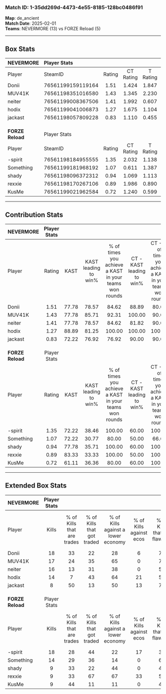 ### Match ID: 1-35dd269d-4473-4e55-8185-128bc0486f91  
**Map**: de_ancient  
**Match Date**: 2025-02-01  
**Teams**: NEVERMORE (13) vs FORZE Reload (5)  

---  

## Box Stats  

| **NEVERMORE**    | Player Stats      |        |           |          |       |       |       |         |        |      |     |
| :- | :- | :-: | :-: | :-: | :-: | :-: | :-: | :-: | :-: | :-: | :-: |
| Player           | SteamID           | Rating | CT Rating | T Rating | KAST  |  ADR  | Kills | Assists | Deaths | K/D  | HS% |
| Donii            | 76561199159119164 |  1.51  |   1.424   |  1.847   | 77.78 | 83.7  |  18   |    2    |   9    | 2.00 | 38  |
| MUV41K           | 76561198351016580 |  1.43  |   1.345   |  2.230   | 77.78 | 95.8  |  17   |    6    |   12   | 1.42 | 64  |
| neiter           | 76561199008367506 |  1.41  |   1.992   |  0.607   | 77.78 | 109.3 |  16   |    3    |   12   | 1.33 | 50  |
| hodix            | 76561199041006873 |  1.27  |   1.675   |  1.104   | 88.89 | 89.2  |  14   |    9    |   15   | 0.93 | 42  |
| jackast          | 76561198057809228 |  0.83  |   1.110   |  0.455   | 72.22 | 56.7  |   8   |    6    |   12   | 0.67 | 25  |
|                  |                   |        |           |          |       |       |       |         |        |      |     |
|                  |                   |        |           |          |       |       |       |         |        |      |     |
|                  |                   |        |           |          |       |       |       |         |        |      |     |
| **FORZE Reload** | Player Stats      |        |           |          |       |       |       |         |        |      |     |
| Player           | SteamID           | Rating | CT Rating | T Rating | KAST  |  ADR  | Kills | Assists | Deaths | K/D  | HS% |
| -spirit          | 76561198184955555 |  1.35  |   2.032   |  1.138   | 72.22 | 100.4 |  18   |    3    |   15   | 1.20 | 55  |
| Something        | 76561199181968192 |  1.07  |   0.611   |  1.387   | 72.22 | 75.4  |  14   |    2    |   15   | 0.93 | 57  |
| shady            | 76561198096372312 |  0.94  |   1.069   |  1.113   | 77.78 | 70.2  |   9   |   12    |   14   | 0.64 | 55  |
| rexxie           | 76561198170267106 |  0.89  |   1.986   |  0.890   | 83.33 | 71.2  |   9   |    6    |   16   | 0.56 | 88  |
| KusMe            | 76561199021962584 |  0.72  |   1.240   |  0.599   | 61.11 | 55.2  |   9   |    4    |   14   | 0.64 | 44  |
---  

## Contribution Stats  

| **NEVERMORE**    | Player Stats |       |                      |                                                        |                           |                                                             |                          |                                                            |
| :- | :-: | :-: | :-: | :-: | :-: | :-: | :-: | :-: |
| Player           |    Rating    | KAST  | KAST leading to win% | % of times you achieve a KAST in your teams won rounds | CT - KAST leading to win% | CT - % of times you achieve a KAST in your teams won rounds | T - KAST leading to win% | T - % of times you achieve a KAST in your teams won rounds |
| Donii            |     1.51     | 77.78 |        78.57         |                         84.62                          |           88.89           |                            80.00                            |          60.00           |                           100.00                           |
| MUV41K           |     1.43     | 77.78 |        85.71         |                         92.31                          |          100.00           |                            90.00                            |          60.00           |                           100.00                           |
| neiter           |     1.41     | 77.78 |        78.57         |                         84.62                          |           81.82           |                            90.00                            |          66.67           |                           66.67                            |
| hodix            |     1.27     | 88.89 |        81.25         |                         100.00                         |          100.00           |                           100.00                            |          50.00           |                           100.00                           |
| jackast          |     0.83     | 72.22 |        76.92         |                         76.92                          |           90.00           |                            90.00                            |          33.33           |                           33.33                            |
|                  |              |       |                      |                                                        |                           |                                                             |                          |                                                            |
|                  |              |       |                      |                                                        |                           |                                                             |                          |                                                            |
|                  |              |       |                      |                                                        |                           |                                                             |                          |                                                            |
| **FORZE Reload** | Player Stats |       |                      |                                                        |                           |                                                             |                          |                                                            |
| Player           |    Rating    | KAST  | KAST leading to win% | % of times you achieve a KAST in your teams won rounds | CT - KAST leading to win% | CT - % of times you achieve a KAST in your teams won rounds | T - KAST leading to win% | T - % of times you achieve a KAST in your teams won rounds |
| -spirit          |     1.35     | 72.22 |        38.46         |                         100.00                         |           60.00           |                           100.00                            |          25.00           |                           100.00                           |
| Something        |     1.07     | 72.22 |        30.77         |                         80.00                          |           50.00           |                            66.67                            |          22.22           |                           100.00                           |
| shady            |     0.94     | 77.78 |        35.71         |                         100.00                         |           60.00           |                           100.00                            |          22.22           |                           100.00                           |
| rexxie           |     0.89     | 83.33 |        33.33         |                         100.00                         |           50.00           |                           100.00                            |          22.22           |                           100.00                           |
| KusMe            |     0.72     | 61.11 |        36.36         |                         80.00                          |           60.00           |                           100.00                            |          16.67           |                           50.00                            |
---  

## Extended Box Stats  

| **NEVERMORE**    | Player Stats |                            |                            |                                    |                         |                              |                                 |        |                             |                                     |                          |                               |                            |
| :- | :-: | :-: | :-: | :-: | :-: | :-: | :-: | :-: | :-: | :-: | :-: | :-: | :-: |
| Player           |    Kills     | % of Kills that are trades | % of Kills that got traded | % of Kills against a lower economy | % of Kills against ecos | % of Kills that are flawless | % of Kills that are close duels | Deaths | % of Deaths that get traded | % of Deaths against a lower economy | % of Deaths against ecos | % of Deaths that are flawless | % of Deaths that are close |
| Donii            |      18      |             33             |             22             |                 28                 |            6            |              72              |                6                |   9    |             22              |                 22                  |            0             |              89               |             0              |
| MUV41K           |      17      |             24             |             35             |                 65                 |            0            |              76              |                6                |   12   |             58              |                 42                  |            8             |              50               |             8              |
| neiter           |      16      |             13             |             31             |                 38                 |            0            |              56              |                0                |   12   |             33              |                 33                  |            0             |              17               |             0              |
| hodix            |      14      |             7              |             43             |                 64                 |           21            |              50              |                7                |   15   |             47              |                 33                  |            7             |              53               |             7              |
| jackast          |      8       |             50             |             13             |                 50                 |           13            |              75              |               13                |   12   |             17              |                 25                  |            0             |              33               |             8              |
|                  |              |                            |                            |                                    |                         |                              |                                 |        |                             |                                     |                          |                               |                            |
|                  |              |                            |                            |                                    |                         |                              |                                 |        |                             |                                     |                          |                               |                            |
|                  |              |                            |                            |                                    |                         |                              |                                 |        |                             |                                     |                          |                               |                            |
| **FORZE Reload** | Player Stats |                            |                            |                                    |                         |                              |                                 |        |                             |                                     |                          |                               |                            |
| Player           |    Kills     | % of Kills that are trades | % of Kills that got traded | % of Kills against a lower economy | % of Kills against ecos | % of Kills that are flawless | % of Kills that are close duels | Deaths | % of Deaths that get traded | % of Deaths against a lower economy | % of Deaths against ecos | % of Deaths that are flawless | % of Deaths that are close |
| -spirit          |      18      |             28             |             44             |                 22                 |           17            |              39              |                6                |   15   |             20              |                 13                  |            0             |              87               |             0              |
| Something        |      14      |             29             |             36             |                 14                 |            0            |              64              |               14                |   15   |             13              |                 13                  |            0             |              73               |             7              |
| shady            |      9       |             33             |             22             |                 44                 |            0            |              44              |                0                |   14   |             36              |                 14                  |            0             |              64               |             0              |
| rexxie           |      9       |             33             |             67             |                 67                 |           33            |              56              |                0                |   16   |             56              |                 19                  |            0             |              56               |             6              |
| KusMe            |      9       |             44             |             11             |                 11                 |            0            |              44              |                0                |   14   |             21              |                 21                  |            0             |              50               |             14             |
